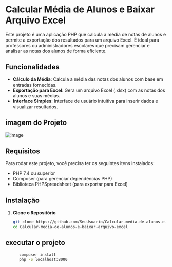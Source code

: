 # Calcular Média de Alunos e Baixar Arquivo Excel

Este projeto é uma aplicação PHP que calcula a média de notas de alunos e permite a exportação dos resultados para um arquivo Excel. É ideal para professores ou administradores escolares que precisam gerenciar e analisar as notas dos alunos de forma eficiente.

## Funcionalidades

- **Cálculo da Média**: Calcula a média das notas dos alunos com base em entradas fornecidas.
- **Exportação para Excel**: Gera um arquivo Excel (.xlsx) com as notas dos alunos e suas médias.
- **Interface Simples**: Interface de usuário intuitiva para inserir dados e visualizar resultados.

## imagem do Projeto
![image](https://github.com/user-attachments/assets/093a331b-cc73-4c82-9ae1-6303f16fa687)
## Requisitos

Para rodar este projeto, você precisa ter os seguintes itens instalados:

- PHP 7.4 ou superior
- Composer (para gerenciar dependências PHP)
- Biblioteca PHPSpreadsheet (para exportar para Excel)

## Instalação
1. **Clone o Repositório**

   ```bash
   git clone https://github.com/SeuUsuario/Calcular-media-de-alunos-e-baixar-arquivo-excel.git
   cd Calcular-media-de-alunos-e-baixar-arquivo-excel 
## executar o projeto
   ```bash
         composer install
         php -S localhost:8000

